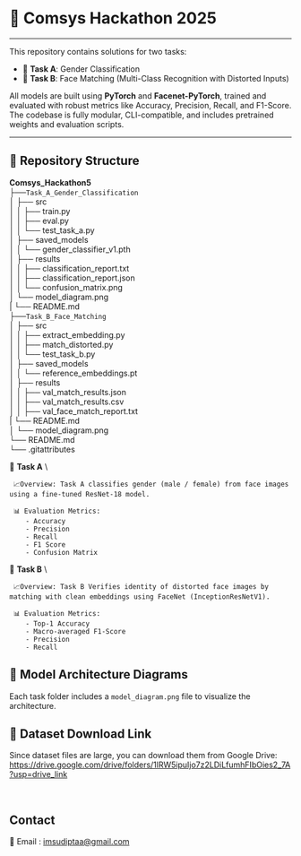 # 🚀 Comsys Hackathon 2025 
----------------------------

This repository contains solutions for two tasks:

- 🎯 **Task A**: Gender Classification 
- 🎯 **Task B**: Face Matching (Multi-Class Recognition with Distorted Inputs) 

All models are built using **PyTorch** and **Facenet-PyTorch**, trained and evaluated with robust metrics like Accuracy, Precision, Recall, and F1-Score. The codebase is fully modular, CLI-compatible, and includes pretrained weights and evaluation scripts.

---

## 📁 Repository Structure
**Comsys_Hackathon5**\
├──```Task_A_Gender_Classification```\
│ ├── src\
│ │ ├── train.py\
│ │ ├── eval.py\
│ │ └── test_task_a.py\
│ ├── saved_models\
│ │ └── gender_classifier_v1.pth\
│ ├── results\
│ │ ├── classification_report.txt\
│ │ ├── classification_report.json\
│ │ └── confusion_matrix.png\
│ └── model_diagram.png\
| └── README.md\
├──```Task_B_Face_Matching```\
│ ├── src\
│ │ ├── extract_embedding.py\
│ │ ├── match_distorted.py\
│ │ └── test_task_b.py\
│ ├── saved_models\
│ │ └── reference_embeddings.pt\
│ ├── results\
│ │ ├── val_match_results.json\
│ │ ├── val_match_results.csv\
│ │ ├── val_face_match_report.txt\
| └── README.md\
│ └── model_diagram.png\
└── README.md\
└── .gitattributes


 📌 **Task A** \
 
     📈Overview: Task A classifies gender (male / female) from face images using a fine-tuned ResNet-18 model.
     
     📊 Evaluation Metrics:
        - Accuracy
        - Precision
        - Recall
        - F1 Score
        - Confusion Matrix
     
📌 **Task B** \

     📈Overview: Task B Verifies identity of distorted face images by matching with clean embeddings using FaceNet (InceptionResNetV1).
     
     📊 Evaluation Metrics: 
        - Top-1 Accuracy
        - Macro-averaged F1-Score
        - Precision
        - Recall

  ## 🧠 Model Architecture Diagrams
  Each task folder includes a `model_diagram.png` file to visualize the architecture.
     
  ## 📎 Dataset Download Link
  Since dataset files are large, you can download them from Google Drive:
  https://drive.google.com/drive/folders/1lRW5ipuIjo7z2LDiLfumhFIbOies2_7A?usp=drive_link

  <br>

  Contact
  --------
  📧 Email : imsudiptaa@gmail.com

